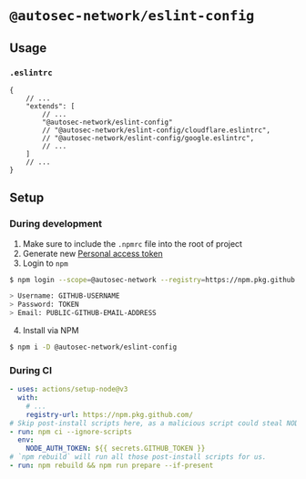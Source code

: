 # `@autosec-network/eslint-config`

## Usage

### `.eslintrc`

```jsonc
{
	// ...
	"extends": [
		// ...
		"@autosec-network/eslint-config"
		// "@autosec-network/eslint-config/cloudflare.eslintrc",
		// "@autosec-network/eslint-config/google.eslintrc",
		// ...
	]
	// ...
}
```

## Setup

### During development

1. Make sure to include the `.npmrc` file into the root of project
2. Generate new [Personal access token](https://github.com/settings/tokens/new)
3. Login to `npm`

```bash
$ npm login --scope=@autosec-network --registry=https://npm.pkg.github.com

> Username: GITHUB-USERNAME
> Password: TOKEN
> Email: PUBLIC-GITHUB-EMAIL-ADDRESS
```

4. Install via NPM

```bash
$ npm i -D @autosec-network/eslint-config
```

### During CI

```yaml
- uses: actions/setup-node@v3
  with:
    # ...
    registry-url: https://npm.pkg.github.com/
# Skip post-install scripts here, as a malicious script could steal NODE_AUTH_TOKEN.
- run: npm ci --ignore-scripts
  env:
    NODE_AUTH_TOKEN: ${{ secrets.GITHUB_TOKEN }}
# `npm rebuild` will run all those post-install scripts for us.
- run: npm rebuild && npm run prepare --if-present
```
